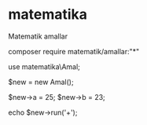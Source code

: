 # matematika
Matematik amallar

composer require matematik/amallar:"*"

use matematika\Amal;

$new = new Amal();

$new->a = 25;
$new->b = 23;

echo $new->run('+');

